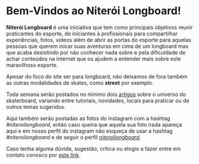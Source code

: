 # Bem-Vindos ao Niterói Longboard!

**Niterói Longboard** é uma iniciativa que tem como principais objetivos reunir praticantes do esporte, de iniciantes à profissionais para compartilhar experiências, fotos, vídeos além de abrir as portas do esporte para aquelas pessoas que querem inicar suas aventuras em cima de um longboard mas que acaba desistindo por não conhecer nada sobre e pela dificuldade de achar conteúdos na internet que os ajudem a entender mais sobre este maravilhoso esporte.

Apesar do foco do site ser para longboard, não deixamos de fora também as outras modalidades de skates, como **street** por exemplo.

Toda semana serão postados no mínimo dois [artigos](/articles.html) sobre o universo do skaterboard, variando entre tutoriais, novidades, locais para praticar ou de outros temas sugeridos.

Aqui também serão postadas as fotos do instagram com a hashtag _#niteroilongboard_, então caso queira que aquela sua foto irada apareça aqui e em nosso perfil do instagram não esqueça de usar a hashtag _#niteroilongboard_ e de seguir o perfil [_niteroilongboard_](http://www.instagram.com/niteroilongboard).

Caso tenha alguma dúvida, sugestão, crítica ou elogio a fazer entre em contato conosco por [este link](fale-conosco.html).